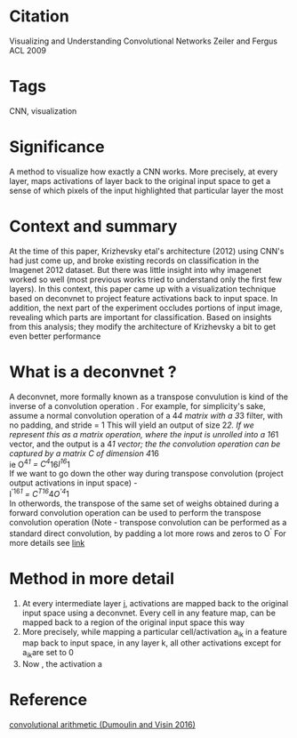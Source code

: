 # Citation  

Visualizing and Understanding Convolutional Networks
Zeiler and Fergus  ACL 2009  

# Tags  

CNN, visualization 

# Significance

A method to visualize how exactly a CNN works. More precisely, at every layer, maps activations of layer back to the original input space
to get a sense of which pixels of the input highlighted that particular layer the most


# Context and summary  

At the time of this paper, Krizhevsky etal's architecture (2012) using CNN's had just come up,  and broke existing records on classification in the Imagenet 2012 dataset. 
But there was little insight into why imagenet worked so well (most previous works tried to understand only the first few layers). In this context, this paper came up with a visualization technique based on deconvnet
to project feature activations back to input space. In addition, the next part of the experiment occludes portions of input image,
revealing which parts are important for classification. Based on insights from this analysis; they modify the architecture of Krizhevsky a bit to get even better performance

# What is a deconvnet ?  

A deconvnet, more formally known as a transpose convulution is kind of the inverse of a convolution operation .
For example, for simplicity's sake, assume a normal convolution operation of a 4*4 matrix with a 3*3 filter, with no padding, and stride = 1
This will yield an output of size 2*2.
If we represent this as a matrix operation, where the input is unrolled into a 16*1 vector, and the output is a 4*1 vector;
the the convolution operation can be captured by a matrix C of dimension 4*16  
ie O<sup>4*1</sup> = C<sup>4*16</sup>*I<sup>16*1</sup>  
If we want to go down the other way during transpose convolution (project output activations in input space) -  
I<sup>'</sup><sup>16*1</sup> = C<sup>T</sup><sup>16*4</sup>*O<sup>'</sup><sup>4*1</sup>  
In otherwords, the transpose of the same set of weighs obtained during a forward convolution operation can be used to perform the transpose convolution operation
(Note - transpose convolution can be performed as a standard direct convolution, by padding a lot more rows and zeros to O<sup>'</sup>
For more details see [link](http://deeplearning.net/software/theano_versions/dev/tutorial/conv_arithmetic.html#transposed-convolution-arithmetic)




# Method in more detail  

1) At every intermediate layer j, activations are mapped back to the original input space using a deconvnet. Every cell in any feature map, can be mapped back to a region of the original input space this way  
2) More precisely, while mapping a particular cell/activation a<sub>ik</sub> in a feature map back to input space, in any layer k, all other activations except for a<sub>ik</sub>are set to 0
3) Now , the activation a
        
        

# Reference
[convolutional arithmetic (Dumoulin and Visin 2016)](https://arxiv.org/abs/1603.07285)
